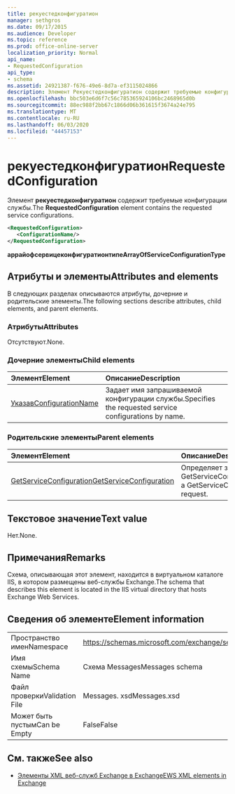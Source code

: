 ```yaml
---
title: рекуестедконфигуратион
manager: sethgros
ms.date: 09/17/2015
ms.audience: Developer
ms.topic: reference
ms.prod: office-online-server
localization_priority: Normal
api_name:
- RequestedConfiguration
api_type:
- schema
ms.assetid: 24921387-f676-49e6-8d7a-ef3115024866
description: Элемент Рекуестедконфигуратион содержит требуемые конфигурации службы.
ms.openlocfilehash: bbc503e6d6f7c56c785365924106bc2468965d0b
ms.sourcegitcommit: 88ec988f2bb67c1866d06b361615f3674a24e795
ms.translationtype: MT
ms.contentlocale: ru-RU
ms.lasthandoff: 06/03/2020
ms.locfileid: "44457153"
---
```

# <a name="requestedconfiguration"></a><span data-ttu-id="5c13e-103">рекуестедконфигуратион</span><span class="sxs-lookup"><span data-stu-id="5c13e-103">RequestedConfiguration</span></span>

<span data-ttu-id="5c13e-104">Элемент **рекуестедконфигуратион** содержит требуемые конфигурации службы.</span><span class="sxs-lookup"><span data-stu-id="5c13e-104">The **RequestedConfiguration** element contains the requested service configurations.</span></span> 
  
```XML
<RequestedConfiguration>
   <ConfigurationName/>
</RequestedConfiguration>
```

 <span data-ttu-id="5c13e-105">**аррайофсервицеконфигуратионтипе**</span><span class="sxs-lookup"><span data-stu-id="5c13e-105">**ArrayOfServiceConfigurationType**</span></span>
## <a name="attributes-and-elements"></a><span data-ttu-id="5c13e-106">Атрибуты и элементы</span><span class="sxs-lookup"><span data-stu-id="5c13e-106">Attributes and elements</span></span>

<span data-ttu-id="5c13e-107">В следующих разделах описываются атрибуты, дочерние и родительские элементы.</span><span class="sxs-lookup"><span data-stu-id="5c13e-107">The following sections describe attributes, child elements, and parent elements.</span></span>
  
### <a name="attributes"></a><span data-ttu-id="5c13e-108">Атрибуты</span><span class="sxs-lookup"><span data-stu-id="5c13e-108">Attributes</span></span>

<span data-ttu-id="5c13e-109">Отсутствуют.</span><span class="sxs-lookup"><span data-stu-id="5c13e-109">None.</span></span>
  
### <a name="child-elements"></a><span data-ttu-id="5c13e-110">Дочерние элементы</span><span class="sxs-lookup"><span data-stu-id="5c13e-110">Child elements</span></span>

|<span data-ttu-id="5c13e-111">**Элемент**</span><span class="sxs-lookup"><span data-stu-id="5c13e-111">**Element**</span></span>|<span data-ttu-id="5c13e-112">**Описание**</span><span class="sxs-lookup"><span data-stu-id="5c13e-112">**Description**</span></span>|
|:-----|:-----|
|[<span data-ttu-id="5c13e-113">Указав</span><span class="sxs-lookup"><span data-stu-id="5c13e-113">ConfigurationName</span></span>](configurationname.md) <br/> |<span data-ttu-id="5c13e-114">Задает имя запрашиваемой конфигурации службы.</span><span class="sxs-lookup"><span data-stu-id="5c13e-114">Specifies the requested service configurations by name.</span></span>  <br/> |
   
### <a name="parent-elements"></a><span data-ttu-id="5c13e-115">Родительские элементы</span><span class="sxs-lookup"><span data-stu-id="5c13e-115">Parent elements</span></span>

|<span data-ttu-id="5c13e-116">**Элемент**</span><span class="sxs-lookup"><span data-stu-id="5c13e-116">**Element**</span></span>|<span data-ttu-id="5c13e-117">**Описание**</span><span class="sxs-lookup"><span data-stu-id="5c13e-117">**Description**</span></span>|
|:-----|:-----|
|[<span data-ttu-id="5c13e-118">GetServiceConfiguration</span><span class="sxs-lookup"><span data-stu-id="5c13e-118">GetServiceConfiguration</span></span>](getserviceconfiguration.md) <br/> |<span data-ttu-id="5c13e-119">Определяет запрос GetServiceConfiguration.</span><span class="sxs-lookup"><span data-stu-id="5c13e-119">Defines a GetServiceConfiguration request.</span></span>  <br/> |
   
## <a name="text-value"></a><span data-ttu-id="5c13e-120">Текстовое значение</span><span class="sxs-lookup"><span data-stu-id="5c13e-120">Text value</span></span>

<span data-ttu-id="5c13e-121">Нет.</span><span class="sxs-lookup"><span data-stu-id="5c13e-121">None.</span></span>
  
## <a name="remarks"></a><span data-ttu-id="5c13e-122">Примечания</span><span class="sxs-lookup"><span data-stu-id="5c13e-122">Remarks</span></span>

<span data-ttu-id="5c13e-123">Схема, описывающая этот элемент, находится в виртуальном каталоге IIS, в котором размещены веб-службы Exchange.</span><span class="sxs-lookup"><span data-stu-id="5c13e-123">The schema that describes this element is located in the IIS virtual directory that hosts Exchange Web Services.</span></span>
  
## <a name="element-information"></a><span data-ttu-id="5c13e-124">Сведения об элементе</span><span class="sxs-lookup"><span data-stu-id="5c13e-124">Element information</span></span>

|||
|:-----|:-----|
|<span data-ttu-id="5c13e-125">Пространство имен</span><span class="sxs-lookup"><span data-stu-id="5c13e-125">Namespace</span></span>  <br/> |https://schemas.microsoft.com/exchange/services/2006/messages  <br/> |
|<span data-ttu-id="5c13e-126">Имя схемы</span><span class="sxs-lookup"><span data-stu-id="5c13e-126">Schema Name</span></span>  <br/> |<span data-ttu-id="5c13e-127">Схема Messages</span><span class="sxs-lookup"><span data-stu-id="5c13e-127">Messages schema</span></span>  <br/> |
|<span data-ttu-id="5c13e-128">Файл проверки</span><span class="sxs-lookup"><span data-stu-id="5c13e-128">Validation File</span></span>  <br/> |<span data-ttu-id="5c13e-129">Messages. xsd</span><span class="sxs-lookup"><span data-stu-id="5c13e-129">Messages.xsd</span></span>  <br/> |
|<span data-ttu-id="5c13e-130">Может быть пустым</span><span class="sxs-lookup"><span data-stu-id="5c13e-130">Can be Empty</span></span>  <br/> |<span data-ttu-id="5c13e-131">False</span><span class="sxs-lookup"><span data-stu-id="5c13e-131">False</span></span>  <br/> |
   
## <a name="see-also"></a><span data-ttu-id="5c13e-132">См. также</span><span class="sxs-lookup"><span data-stu-id="5c13e-132">See also</span></span>



- [<span data-ttu-id="5c13e-133">Элементы XML веб-служб Exchange в Exchange</span><span class="sxs-lookup"><span data-stu-id="5c13e-133">EWS XML elements in Exchange</span></span>](ews-xml-elements-in-exchange.md)

